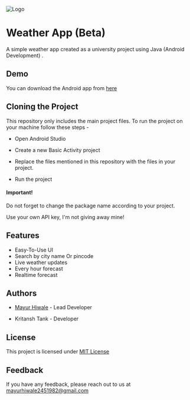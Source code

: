 
![Logo](https://i.ibb.co/Jn2yqRq/IMG-20220714-205241.jpg)


# Weather App (Beta)

A simple weather app created as a university project using Java (Android Development) . 




## Demo

You can download the Android app from [here](https://github.com/Zerapium/Weather-App/raw/main/mayurcodes.weatherapp.apk)


## Cloning the Project

This repository only includes the main project files. To run the project on your machine follow these steps -

- Open Android Studio 

- Create a new Basic Activity project

- Replace the files mentioned in this repository with the files in your project. 

- Run the project

#### Important! 
Do not forget to change the package name according to your project. 

Use your own API key, I'm not giving away mine! 

    
## Features

- Easy-To-Use UI
- Search by city name Or pincode 
- Live weather updates 
- Every hour forecast 
- Realtime forecast 


## Authors

- [Mayur Hiwale](https://www.github.com/zerapium) - Lead Developer 

- Kritansh Tank - Developer


## License
This project is licensed under 
[MIT License](https://choosealicense.com/licenses/mit/)


## Feedback

If you have any feedback, please reach out to us at mayurhiwale2451982@gmail.com

